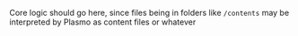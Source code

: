 Core logic should go here, since files being in folders like `/contents` may be interpreted by Plasmo as content files or whatever